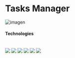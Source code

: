 # Tasks Manager
![imagen](imagen)

#### Technologies
#
![](https://img.shields.io/badge/node_js-gray?style=for-the-badge&logo=node.js) ![](https://img.shields.io/badge/express-gray?style=for-the-badge&logo=express)  ![](https://img.shields.io/badge/mongo_db-gray?style=for-the-badge&logo=mongodb)  ![](https://img.shields.io/badge/react-gray?style=for-the-badge&logo=react)  ![](https://img.shields.io/badge/tailwind_css-gray?style=for-the-badge&logo=tailwindcss) ![](https://img.shields.io/badge/JAVASCRIPT-gray?style=for-the-badge&logo=javascript)